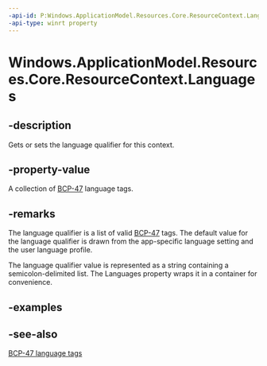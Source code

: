 ```yaml
---
-api-id: P:Windows.ApplicationModel.Resources.Core.ResourceContext.Languages
-api-type: winrt property
---
```


<!-- Property syntax
public Windows.Foundation.Collections.IVectorView<string> Languages { get;  set; }
-->

# Windows.ApplicationModel.Resources.Core.ResourceContext.Languages

## -description
Gets or sets the language qualifier for this context.

## -property-value
A collection of [BCP-47](http://tools.ietf.org/html/bcp47) language tags.

## -remarks
The language qualifier is a list of valid [BCP-47](http://tools.ietf.org/html/bcp47) tags. The default value for the language qualifier is drawn from the app-specific language setting and the user language profile.

The language qualifier value is represented as a string containing a semicolon-delimited list. The Languages property wraps it in a container for convenience.

## -examples

## -see-also
[BCP-47 language tags](http://tools.ietf.org/html/bcp47)
